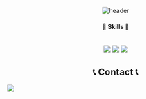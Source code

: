 
<div align="center"> 

![header](https://capsule-render.vercel.app/api?type=cylinder&color=000000&height=150&section=header&text=zeros_git&fontColor=ffffff&fontSize=70&animation=fadeIn&fontAlignY=55)

####   :muscle: Skills :muscle:
 <br/>
<img src="https://img.shields.io/badge/Python-3775A9?style=flat-square&logo=python&logoColor=white"/> <img src="https://img.shields.io/badge/html5-E34F26?style=flat-square&logo=html5&logoColor=white"/> <img src="https://img.shields.io/badge/css3-1572B6?style=flat-square&logo=css3&logoColor=white"/> 
 
   <br/>


## 📞 Contact 📞
<div style="display:flex; flex-direction:row;">
    <a href=https://www.instagram.com/zero.develops_>
        <img src="https://img.shields.io/badge/Instagram-E4405F?style=for-the-badge&logo=Instagram&logoColor=white"> 
    </a>
</div>
